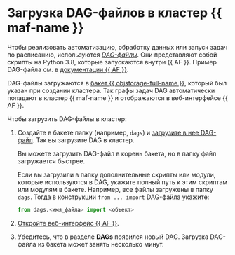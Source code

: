 # Загрузка DAG-файлов в кластер {{ maf-name }}

Чтобы реализовать автоматизацию, обработку данных или запуск задач по расписанию, используются _[DAG-файлы](../concepts/index.md#about-the-service)_. Они представляют собой скрипты на Python 3.8, которые запускаются внутри {{ AF }}. Пример DAG-файла см. в [документации {{ AF }}](https://airflow.apache.org/docs/apache-airflow/stable/tutorial/fundamentals.html).

DAG-файлы загружаются в [бакет {{ objstorage-full-name }}](../../storage/concepts/bucket.md), который был указан при создании кластера. Так графы задач DAG автоматически попадают в кластер {{ maf-name }} и отображаются в веб-интерфейсе {{ AF }}.

Чтобы загрузить DAG-файлы в кластер:

1. Создайте в бакете папку (например, `dags`) и [загрузите в нее DAG-файл](../../storage/operations/objects/upload.md#simple). Так вы загрузите DAG в кластер.

    Вы можете загрузить DAG-файл в корень бакета, но в папку файл загружается быстрее.

    Если вы загрузили в папку дополнительные скрипты или модули, которые используются в DAG, укажите полный путь к этим скриптам или модулям в бакете. Например, все файлы загружены в папку `dags`. Тогда в конструкции `from ... import` DAG-файла укажите:

    ```python
    from dags.<имя_файла> import <объект>
    ```

1. [Откройте веб-интерфейс {{ AF }}](af-interfaces.md#web-gui).
1. Убедитесь, что в разделе **DAGs** появился новый DAG. Загрузка DAG-файла из бакета может занять несколько минут.

